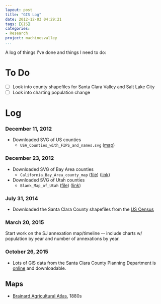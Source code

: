 ```yaml
---
layout: post
title: "GIS Log"
date: 2012-12-03 04:29:21
tags: [GIS]
categories:
- Research
project: machinesvalley
...
```




A log of things I've done and things I need to do:

# To Do

- [ ] Look into county shapefiles for Santa Clara Valley and Salt Lake City
- [ ] Look into charting population change

# Log

### December 11, 2012

* Downloaded SVG of US counties
    - ``USA_Counties_with_FIPS_and_names.svg`` ([map](http://upload.wikimedia.org/wikipedia/commons/5/5f/USA_Counties_with_FIPS_and_names.svg))

### December 23, 2012

* Downloaded SVG of Bay Area counties
    - ``California_Bay_Area_county_map`` ([file](/files/California_Bay_Area_county_map.svg)) ([link](http://en.wikipedia.org/wiki/File:California_Bay_Area_county_map.svg))
* Downloaded SVG of Utah counties
    - ``Blank_Map_of_Utah`` ([file](/files/Blank_Map_of_Utah.svg)) ([link](http://en.wikipedia.org/wiki/File:Blank_Map_of_Utah.svg))

### July 31, 2014

* Downloaded the Santa Clara County shapefiles from the [US Census](http://www.census.gov/geo/partnerships/pvs/partnership14/st06_ca.html)

### March 20, 2015

Start work on the SJ annexation map/timeline -- include charts w/ population by year and number of annexations by year.

### October 26, 2015

- Lots of GIS data from the Santa Clara County Planning Department is [online](https://www.sccgov.org/sites/planning/GIS/Interactive/Pages/home.aspx) and downloadable.

## Maps

* [Brainard Agricultural Atlas](http://digitalcollections.sjlibrary.org/cdm/compoundobject/collection/sjplmaps/id/123/rec/2), 1880s

